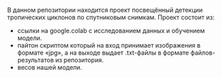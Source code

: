 В данном репозитории находится проект посвещённый детекции 
тропических циклонов по спутниковым снимкам.
Проект состоит из:
- ссылки на google.colab с исследованием данных и обучением модели.
- пайтон скриптом который на вход принимает изображения в формате «jpg»,
а на выходе выдает .txt-файлы в формате файлов-результатов из репозитория.
- весов нашей модели.
